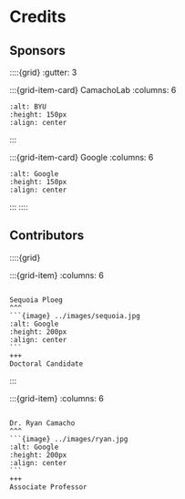 # Credits

## Sponsors

::::{grid}
:gutter: 3

:::{grid-item-card} CamachoLab
:columns: 6

```{image} ../images/BYULogo.png
:alt: BYU
:height: 150px
:align: center
```

:::

:::{grid-item-card} Google
:columns: 6

```{image} ../images/GoogleLogo.svg
:alt: Google
:height: 150px
:align: center
```

:::
::::

## Contributors

::::{grid}

:::{grid-item}
:columns: 6

````{card}

Sequoia Ploeg
^^^
```{image} ../images/sequoia.jpg
:alt: Google
:height: 200px
:align: center
```
+++
Doctoral Candidate
````

:::

:::{grid-item}
:columns: 6

````{card}

Dr. Ryan Camacho
^^^
```{image} ../images/ryan.jpg
:alt: Google
:height: 200px
:align: center
```
+++
Associate Professor
````
